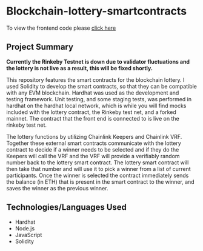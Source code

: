 # Blockchain-lottery-smartcontracts

To view the frontend code please [click here](https://github.com/nreh1r/blockchain-lottery)

## Project Summary

**Currently the Rinkeby Testnet is down due to validator fluctuations and the lottery is not live as a result, this will be fixed shortly.**

This repository features the smart contracts for the blockchain lottery. I used Solidity to develop the smart contracts, so that they can be compatible with any EVM blockchain. Hardhat was used as the development and testing framework. Unit testing, and some staging tests, was performed in hardhat on the hardhat local network, which is while you will find mocks included with the lottery contract, the Rinkeby test net, and a forked mainnet. The contract that the front end is connected to is live on the rinkeby test net. 

The lottery functions by utilizing Chainlink Keepers and Chainlink VRF. Together these external smart contracts communicate with the lottery contract to decide if a winner needs to be selected and if they do the Keepers will call the VRF and the VRF will provide a verifiably random number back to the lottery smart contract. The lottery smart contract will then take that number and will use it to pick a winner from a list of current participants. Once the winner is selected the contract immediately sends the balance (in ETH) that is present in the smart contract to the winner, and saves the winner as the previous winner. 

## Technologies/Languages Used
- Hardhat
- Node.js
- JavaScript
- Solidity

